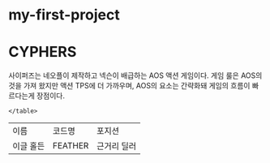 # my-first-project
<html>
<head>
<title>CYPHERS</title>
</head>
<body>
	<h1>CYPHERS</h1> 
	<p>
		사이퍼즈는 네오플이 제작하고 넥슨이 배급하는 AOS 액션 게임이다. 게임 룰은 AOS의 것을 가져 왔지만 액션 TPS에 더 가까우며, AOS의 요소는 간략화돼 게임의 흐름이 빠르다는게 장점이다.
	</p>
	<table>
		<tr>
			<td>이름</td>
			<td>코드명</td>
			<td>포지션</td>
		</tr>
		<tr>
			<td>이글 홀든</td>
			<td>FEATHER</td>
			<td>근거리 딜러</td>
		</tr>

	</table>
</body>
</html>
